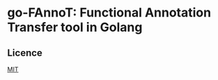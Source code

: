 # go-FAnnoT: Functional Annotation Transfer tool in Golang


## Licence

[MIT](https://opensource.org/licenses/MIT)